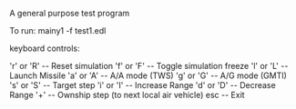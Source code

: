 
A general purpose test program

To run:
  mainy1 -f test1.edl

keyboard controls:

   'r' or 'R'   -- Reset simulation
   'f' or 'F'   -- Toggle simulation freeze
   'l' or 'L'   -- Launch Missile
   'a' or 'A'   -- A/A mode (TWS)
   'g' or 'G'   -- A/G mode (GMTI)
   's' or 'S'   -- Target step
   'i' or 'I'   -- Increase Range
   'd' or 'D'   -- Decrease Range
   '+'          -- Ownship step (to next local air vehicle)
   esc          -- Exit
